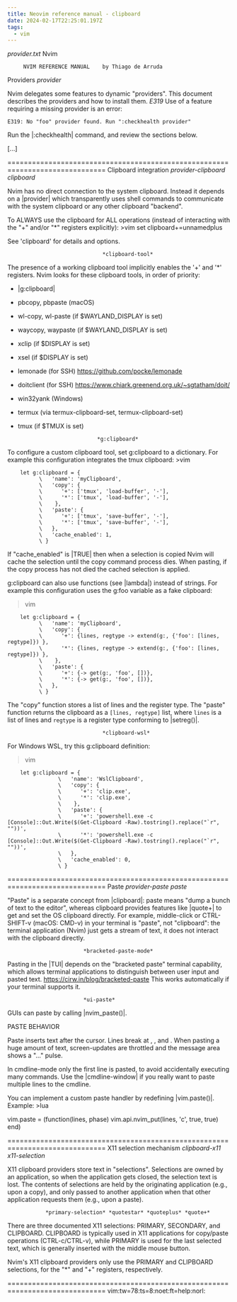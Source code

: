 ```yaml
---
title: Neovim reference manual - clipboard
date: 2024-02-17T22:25:01.197Z
tags:
  - vim
---
```

*provider.txt*		Nvim


		 NVIM REFERENCE MANUAL    by Thiago de Arruda


Providers					*provider*

Nvim delegates some features to dynamic "providers". This document describes
the providers and how to install them.
						*E319*
Use of a feature requiring a missing provider is an error:  

    E319: No "foo" provider found. Run ":checkhealth provider"

Run the |:checkhealth| command, and review the sections below.

[...]

==============================================================================
Clipboard integration			      *provider-clipboard* *clipboard*

Nvim has no direct connection to the system clipboard. Instead it depends on
a |provider| which transparently uses shell commands to communicate with the
system clipboard or any other clipboard "backend".

To ALWAYS use the clipboard for ALL operations (instead of interacting with
the "+" and/or "*" registers explicitly): >vim
    set clipboard+=unnamedplus

See 'clipboard' for details and options.

							      *clipboard-tool*
The presence of a working clipboard tool implicitly enables the '+' and '*'
registers. Nvim looks for these clipboard tools, in order of priority:

  - |g:clipboard|
  - pbcopy, pbpaste (macOS)
  - wl-copy, wl-paste (if $WAYLAND_DISPLAY is set)
  - waycopy, waypaste (if $WAYLAND_DISPLAY is set)
  - xclip (if $DISPLAY is set)
  - xsel (if $DISPLAY is set)
  - lemonade (for SSH) https://github.com/pocke/lemonade
  - doitclient (for SSH) https://www.chiark.greenend.org.uk/~sgtatham/doit/
  - win32yank (Windows)
  - termux (via termux-clipboard-set, termux-clipboard-set)
  - tmux (if $TMUX is set)

								 *g:clipboard*
To configure a custom clipboard tool, set g:clipboard to a dictionary.
For example this configuration integrates the tmux clipboard: >vim

```
    let g:clipboard = {
          \   'name': 'myClipboard',
          \   'copy': {
          \      '+': ['tmux', 'load-buffer', '-'],
          \      '*': ['tmux', 'load-buffer', '-'],
          \    },
          \   'paste': {
          \      '+': ['tmux', 'save-buffer', '-'],
          \      '*': ['tmux', 'save-buffer', '-'],
          \   },
          \   'cache_enabled': 1,
          \ }
```

If "cache_enabled" is |TRUE| then when a selection is copied Nvim will cache
the selection until the copy command process dies. When pasting, if the copy
process has not died the cached selection is applied.

g:clipboard can also use functions (see |lambda|) instead of strings.
For example this configuration uses the g:foo variable as a fake clipboard:
>vim

```
    let g:clipboard = {
          \   'name': 'myClipboard',
          \   'copy': {
          \      '+': {lines, regtype -> extend(g:, {'foo': [lines, regtype]}) },
          \      '*': {lines, regtype -> extend(g:, {'foo': [lines, regtype]}) },
          \    },
          \   'paste': {
          \      '+': {-> get(g:, 'foo', [])},
          \      '*': {-> get(g:, 'foo', [])},
          \   },
          \ }
```

The "copy" function stores a list of lines and the register type. The "paste"
function returns the clipboard as a `[lines, regtype]` list, where `lines` is
a list of lines and `regtype` is a register type conforming to |setreg()|.

							      *clipboard-wsl*
For Windows WSL, try this g:clipboard definition:
>vim

```
    let g:clipboard = {
                \   'name': 'WslClipboard',
                \   'copy': {
                \      '+': 'clip.exe',
                \      '*': 'clip.exe',
                \    },
                \   'paste': {
                \      '+': 'powershell.exe -c [Console]::Out.Write($(Get-Clipboard -Raw).tostring().replace("`r", ""))',
                \      '*': 'powershell.exe -c [Console]::Out.Write($(Get-Clipboard -Raw).tostring().replace("`r", ""))',
                \   },
                \   'cache_enabled': 0,
                \ }
```


==============================================================================
Paste							*provider-paste* *paste*

"Paste" is a separate concept from |clipboard|: paste means "dump a bunch of
text to the editor", whereas clipboard provides features like |quote+| to get
and set the OS clipboard directly.  For example, middle-click or CTRL-SHIFT-v
(macOS: CMD-v) in your terminal is "paste", not "clipboard": the terminal
application (Nvim) just gets a stream of text, it does not interact with the
clipboard directly.

							*bracketed-paste-mode*
Pasting in the |TUI| depends on the "bracketed paste" terminal capability,
which allows terminal applications to distinguish between user input and
pasted text.  https://cirw.in/blog/bracketed-paste
This works automatically if your terminal supports it.

							*ui-paste*
GUIs can paste by calling |nvim_paste()|.

PASTE BEHAVIOR  

Paste inserts text after the cursor.  Lines break at <NL>, <CR>, and <CR><NL>.
When pasting a huge amount of text, screen-updates are throttled and the
message area shows a "..." pulse.

In cmdline-mode only the first line is pasted, to avoid accidentally executing
many commands.  Use the |cmdline-window| if you really want to paste multiple
lines to the cmdline.

You can implement a custom paste handler by redefining |vim.paste()|.
Example: >lua

  vim.paste = (function(lines, phase)
    vim.api.nvim_put(lines, 'c', true, true)
  end)

==============================================================================
X11 selection mechanism			      *clipboard-x11* *x11-selection*

X11 clipboard providers store text in "selections". Selections are owned by an
application, so when the application gets closed, the selection text is lost.
The contents of selections are held by the originating application (e.g., upon
a copy), and only passed to another application when that other application
requests them (e.g., upon a paste).

				*primary-selection* *quotestar* *quoteplus* *quote+*

There are three documented X11 selections: PRIMARY, SECONDARY, and CLIPBOARD.
CLIPBOARD is typically used in X11 applications for copy/paste operations
(CTRL-c/CTRL-v), while PRIMARY is used for the last selected text, which is
generally inserted with the middle mouse button.

Nvim's X11 clipboard providers only use the PRIMARY and CLIPBOARD selections,
for the "*" and "+" registers, respectively.

==============================================================================
 vim:tw=78:ts=8:noet:ft=help:norl:
